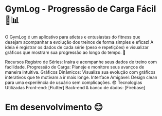 # GymLog - Progressão de Carga Fácil 💪📊
O GymLog é um aplicativo para atletas e entusiastas do fitness que desejam acompanhar a evolução dos treinos de forma simples e eficaz!
A ideia é registrar os dados de cada série (peso e repetições) e visualizar gráficos que mostram sua progressão ao longo do tempo. 🚀

Recursos
Registro de Séries: Insira e acompanhe seus dados de treino com facilidade.
Progressão de Carga: Planeje e monitore seus avanços de maneira intuitiva.
Gráficos Dinâmicos: Visualize sua evolução com gráficos interativos que te motivam a ir mais longe.
Interface Amigável: Design clean para uma experiência de usuário sem complicações. 😎
Tecnologias Utilizadas
Front-end: [Flutter]
Back-end & banco de dados: [Firebase]

# Em desenvolvimento 😊
